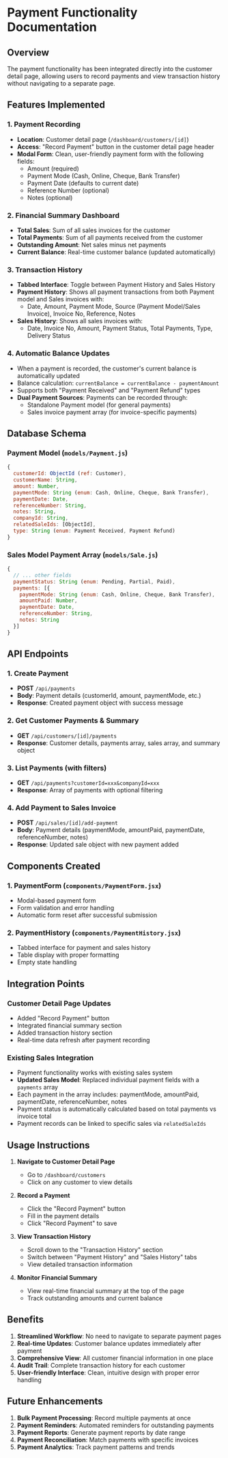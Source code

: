 # Payment Functionality Documentation

## Overview

The payment functionality has been integrated directly into the customer detail page, allowing users to record payments and view transaction history without navigating to a separate page.

## Features Implemented

### 1. Payment Recording

- **Location**: Customer detail page (`/dashboard/customers/[id]`)
- **Access**: "Record Payment" button in the customer detail page header
- **Modal Form**: Clean, user-friendly payment form with the following fields:
  - Amount (required)
  - Payment Mode (Cash, Online, Cheque, Bank Transfer)
  - Payment Date (defaults to current date)
  - Reference Number (optional)
  - Notes (optional)

### 2. Financial Summary Dashboard

- **Total Sales**: Sum of all sales invoices for the customer
- **Total Payments**: Sum of all payments received from the customer
- **Outstanding Amount**: Net sales minus net payments
- **Current Balance**: Real-time customer balance (updated automatically)

### 3. Transaction History

- **Tabbed Interface**: Toggle between Payment History and Sales History
- **Payment History**: Shows all payment transactions from both Payment model and Sales invoices with:
  - Date, Amount, Payment Mode, Source (Payment Model/Sales Invoice), Invoice No, Reference, Notes
- **Sales History**: Shows all sales invoices with:
  - Date, Invoice No, Amount, Payment Status, Total Payments, Type, Delivery Status

### 4. Automatic Balance Updates

- When a payment is recorded, the customer's current balance is automatically updated
- Balance calculation: `currentBalance = currentBalance - paymentAmount`
- Supports both "Payment Received" and "Payment Refund" types
- **Dual Payment Sources**: Payments can be recorded through:
  - Standalone Payment model (for general payments)
  - Sales invoice payment array (for invoice-specific payments)

## Database Schema

### Payment Model (`models/Payment.js`)

```javascript
{
  customerId: ObjectId (ref: Customer),
  customerName: String,
  amount: Number,
  paymentMode: String (enum: Cash, Online, Cheque, Bank Transfer),
  paymentDate: Date,
  referenceNumber: String,
  notes: String,
  companyId: String,
  relatedSaleIds: [ObjectId],
  type: String (enum: Payment Received, Payment Refund)
}
```

### Sales Model Payment Array (`models/Sale.js`)

```javascript
{
  // ... other fields
  paymentStatus: String (enum: Pending, Partial, Paid),
  payments: [{
    paymentMode: String (enum: Cash, Online, Cheque, Bank Transfer),
    amountPaid: Number,
    paymentDate: Date,
    referenceNumber: String,
    notes: String
  }]
}
```

## API Endpoints

### 1. Create Payment

- **POST** `/api/payments`
- **Body**: Payment details (customerId, amount, paymentMode, etc.)
- **Response**: Created payment object with success message

### 2. Get Customer Payments & Summary

- **GET** `/api/customers/[id]/payments`
- **Response**: Customer details, payments array, sales array, and summary object

### 3. List Payments (with filters)

- **GET** `/api/payments?customerId=xxx&companyId=xxx`
- **Response**: Array of payments with optional filtering

### 4. Add Payment to Sales Invoice

- **POST** `/api/sales/[id]/add-payment`
- **Body**: Payment details (paymentMode, amountPaid, paymentDate, referenceNumber, notes)
- **Response**: Updated sale object with new payment added

## Components Created

### 1. PaymentForm (`components/PaymentForm.jsx`)

- Modal-based payment form
- Form validation and error handling
- Automatic form reset after successful submission

### 2. PaymentHistory (`components/PaymentHistory.jsx`)

- Tabbed interface for payment and sales history
- Table display with proper formatting
- Empty state handling

## Integration Points

### Customer Detail Page Updates

- Added "Record Payment" button
- Integrated financial summary section
- Added transaction history section
- Real-time data refresh after payment recording

### Existing Sales Integration

- Payment functionality works with existing sales system
- **Updated Sales Model**: Replaced individual payment fields with a `payments` array
- Each payment in the array includes: paymentMode, amountPaid, paymentDate, referenceNumber, notes
- Payment status is automatically calculated based on total payments vs invoice total
- Payment records can be linked to specific sales via `relatedSaleIds`

## Usage Instructions

1. **Navigate to Customer Detail Page**

   - Go to `/dashboard/customers`
   - Click on any customer to view details

2. **Record a Payment**

   - Click the "Record Payment" button
   - Fill in the payment details
   - Click "Record Payment" to save

3. **View Transaction History**

   - Scroll down to the "Transaction History" section
   - Switch between "Payment History" and "Sales History" tabs
   - View detailed transaction information

4. **Monitor Financial Summary**
   - View real-time financial summary at the top of the page
   - Track outstanding amounts and current balance

## Benefits

1. **Streamlined Workflow**: No need to navigate to separate payment pages
2. **Real-time Updates**: Customer balance updates immediately after payment
3. **Comprehensive View**: All customer financial information in one place
4. **Audit Trail**: Complete transaction history for each customer
5. **User-friendly Interface**: Clean, intuitive design with proper error handling

## Future Enhancements

1. **Bulk Payment Processing**: Record multiple payments at once
2. **Payment Reminders**: Automated reminders for outstanding payments
3. **Payment Reports**: Generate payment reports by date range
4. **Payment Reconciliation**: Match payments with specific invoices
5. **Payment Analytics**: Track payment patterns and trends
